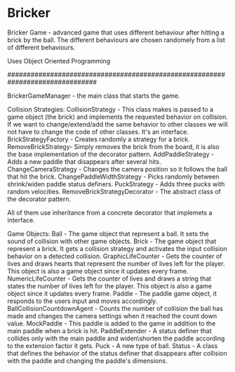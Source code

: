 # Bricker

Bricker Game - advanced game that uses different behaviour after hitting a brick by the ball.
The different behaviours are chosen randomely from a list of different behaviours.

Uses Object Oriented Programming

###############################################################################

BrickerGameManager - the main class that starts the game.

Collision Strategies:
CollisionStrategy - This class makes is passed to a game object (the brick) and implements the
requested behavior on collision. If we want to change/extend/add the same behavior to other classes
we will not have to change the code of other classes. It's an interface.
BrickStrategyFactory - Creates randomly a strategy for a brick.
RemoveBrickStrategy- Simply removes the brick from the board, it is also the base implementation of the
decorator pattern.
AddPaddleStrategy - Adds a new paddle that disappears after several hits.
ChangeCameraStrategy - Changes the camera position so it follows the ball that hit the brick.
ChangePaddleWidthStrategy - Picks randomly between shrink/widen paddle status definers.
PuckStrategy - Adds three pucks with random velocities.
RemoveBrickStrategyDecorator - The abstract class of the decorator pattern.

All of them use inheritance from a concrete decorator that implemets a interface.

Game Objects:
Ball - The game object that represent a ball. It sets the sound of collision with other game objects.
Brick - The game object that represent a brick. It gets a collision strategy and activates the input collision
behavior on a detected collision.
GraphicLifeCounter - Gets the counter of lives and draws hearts that represent the number of lives left
for the player. This object is also a game object since it updates every frame.
NumericLifeCounter - Gets the counter of lives and draws a string that states the number of lives left
for the player. This object is also a game object since it updates every frame.
Paddle - The paddle game object, it responds to the users input and moves accordingly.
BallCollisionCountdownAgent - Counts the number of collision the ball has made and changes the camera
settings when it reached the count down value.
MockPaddle - This paddle is added to the game in addition to the main paddle when a brick is hit.
PaddleExtender - A status definer that collides only with the main paddle and widen\shorten the paddle
according to the extension factor it gets.
Puck - A new type of ball.
Status - A class that defines the behavior of the status definer that disappears after collision with the
paddle and changing the paddle's dimensions.
